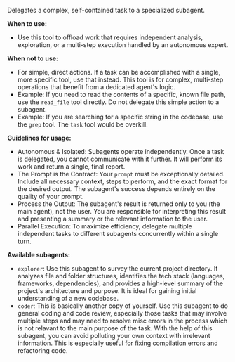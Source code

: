 Delegates a complex, self-contained task to a specialized subagent.

**When to use:**
- Use this tool to offload work that requires independent analysis, exploration, or a multi-step execution handled by an autonomous expert.

**When not to use:**
- For simple, direct actions. If a task can be accomplished with a single, more specific tool, use that instead. This tool is for complex, multi-step operations that benefit from a dedicated agent's logic.
- Example: If you need to read the contents of a specific, known file path, use the `read_file` tool directly. Do not delegate this simple action to a subagent.
- Example: If you are searching for a specific string in the codebase, use the `grep` tool. The `task` tool would be overkill.

**Guidelines for usage:**
- Autonomous & Isolated: Subagents operate independently. Once a task is delegated, you cannot communicate with it further. It will perform its work and return a single, final report.
- The Prompt is the Contract: Your `prompt` must be exceptionally detailed. Include all necessary context, steps to perform, and the exact format for the desired output. The subagent's success depends entirely on the quality of your prompt.
- Process the Output: The subagent's result is returned only to you (the main agent), not the user. You are responsible for interpreting this result and presenting a summary or the relevant information to the user.
- Parallel Execution: To maximize efficiency, delegate multiple independent tasks to different subagents concurrently within a single turn.

**Available subagents:**
- `explorer`: Use this subagent to survey the current project directory. It analyzes file and folder structures, identifies the tech stack (languages, frameworks, dependencies), and provides a high-level summary of the project's architecture and purpose. It is ideal for gaining initial understanding of a new codebase.
- `coder`: This is basically another copy of yourself. Use this subagent to do general coding and code review, especially those tasks that may involve multiple steps and may need to resolve misc errors in the process which is not relavant to the main purpose of the task. With the help of this subagent, you can avoid polluting your own context with irrelevant information. This is especially useful for fixing compilation errors and refactoring code.

